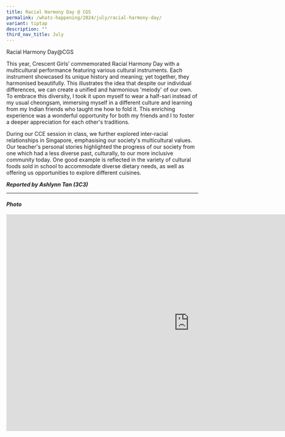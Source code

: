```yaml
---
title: Racial Harmony Day @ CGS
permalink: /whats-happening/2024/july/racial-harmony-day/
variant: tiptap
description: ""
third_nav_title: July
---
```

<p>Racial Harmony Day@CGS</p>
<p>This year, Crescent Girls’ commemorated Racial Harmony Day with a multicultural
performance featuring various cultural instruments. Each instrument showcased
its unique history and meaning; yet together, they harmonised beautifully.
This illustrates the idea that despite our individual differences, we can
create a unified and harmonious 'melody' of our own. To embrace this diversity,
I took it upon myself to wear a half-sari instead of my usual cheongsam,
immersing myself in a different culture and learning from my Indian friends
who taught me how to fold it. This enriching experience was a wonderful
opportunity for both my friends and I to foster a deeper appreciation for
each other's traditions.</p>
<p>During our CCE session in class, we further explored inter-racial relationships
in Singapore, emphasising our society's multicultural values. Our teacher's
personal stories highlighted the progress of our society from one which
had a less diverse past, culturally, to our more inclusive community today.
One good example is reflected in the variety of cultural foods sold in
school to accommodate diverse dietary needs, as well as offering us opportunities
to explore different cuisines.&nbsp;</p>
<p><strong><em>Reported by Ashlynn Tan (3C3)&nbsp;</em></strong>
</p>
<hr>
<h4><strong><em>Photo</em></strong></h4>
<div class="iframe-wrapper">
<iframe height="569" width="960" allowfullscreen="true" frameborder="0" src="https://docs.google.com/presentation/d/e/2PACX-1vTN4lIVQwsfC34q_Q-J7f-jVwX4juLFEfYrJM2o1x29f4X0lluu3uxYMf0q-RBu0VkHrDASGWPq4hhp/embed?start=true&amp;loop=true&amp;delayms=3000"></iframe>
</div>
<p></p>
